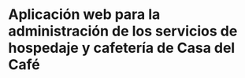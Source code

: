 # Aplicación web para la administración de los servicios de hospedaje y cafetería de Casa del Café







